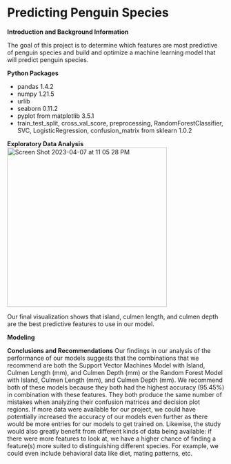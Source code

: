# Predicting Penguin Species


**Introduction and Background Information**

The goal of this project is to determine which features are most predictive of penguin species and build and optimize a machine learning model that will predict penguin species.

**Python Packages**

- pandas 1.4.2
- numpy 1.21.5
- urlib
- seaborn 0.11.2
- pyplot from matplotlib 3.5.1
- train_test_split, cross_val_score, preprocessing, RandomForestClassifier, SVC, LogisticRegression, confusion_matrix from sklearn 1.0.2

**Exploratory Data Analysis**
<img width="370" alt="Screen Shot 2023-04-07 at 11 05 28 PM" src="https://user-images.githubusercontent.com/108093223/230706248-f485ec34-3d90-44d0-af45-6944db09c4a3.png">

Our final visualization shows that island, culmen length, and culmen depth are the best predictive features to use in our model.

**Modeling**



**Conclusions and Recommendations**
Our findings in our analysis of the performance of our models suggests that the combinations that we recommend are both the Support Vector Machines Model with Island, Culmen Length (mm), and Culmen Depth (mm) or the Random Forest Model with Island, Culmen Length (mm), and Culmen Depth (mm). We recommend both of these models because they both had the highest accuracy (95.45%) in combination with these features. They both produce the same number of mistakes when analyzing their confusion matrices and decision plot regions. If more data were available for our project, we could have potentially increased the accuracy of our models even further as there would be more entries for our models to get trained on. Likewise, the study would also greatly benefit from different kinds of data being available: if there were more features to look at, we have a higher chance of finding a feature(s) more suited to distinguishing different species. For example, we could even include behavioral data like diet, mating patterns, etc. 

